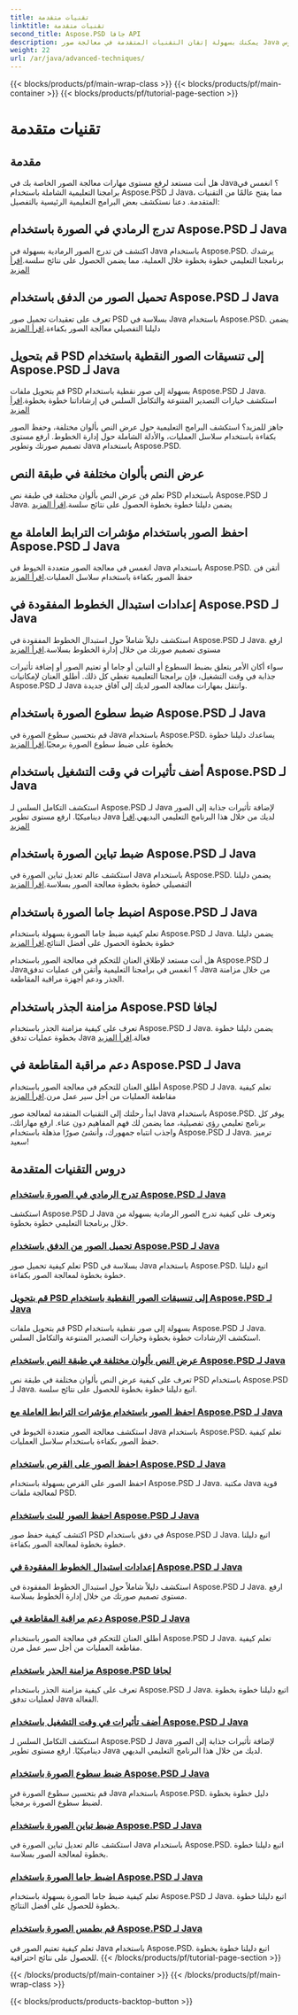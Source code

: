 ```yaml
---
title: تقنيات متقدمة
linktitle: تقنيات متقدمة
second_title: Aspose.PSD جافا API
description: يمكنك بسهولة إتقان التقنيات المتقدمة في معالجة صور Java باستخدام دروس Aspose.PSD. تدرج الرمادي، وتحميل، وتحويل، وعرض النص، وحفظه بكفاءة، والمزيد!
weight: 22
url: /ar/java/advanced-techniques/
---
```


{{< blocks/products/pf/main-wrap-class >}}
{{< blocks/products/pf/main-container >}}
{{< blocks/products/pf/tutorial-page-section >}}

# تقنيات متقدمة

## مقدمة

هل أنت مستعد لرفع مستوى مهارات معالجة الصور الخاصة بك في Java؟ انغمس في برامجنا التعليمية الشاملة باستخدام Aspose.PSD لـ Java، مما يفتح عالمًا من التقنيات المتقدمة. دعنا نستكشف بعض البرامج التعليمية الرئيسية بالتفصيل:

## تدرج الرمادي في الصورة باستخدام Aspose.PSD لـ Java
 اكتشف فن تدرج الصور الرمادية بسهولة في Java باستخدام Aspose.PSD. يرشدك برنامجنا التعليمي خطوة بخطوة خلال العملية، مما يضمن الحصول على نتائج سلسة.[اقرأ المزيد](./grayscale-image/)

## تحميل الصور من الدفق باستخدام Aspose.PSD لـ Java
 تعرف على تعقيدات تحميل صور PSD بسلاسة في Java باستخدام Aspose.PSD. يضمن دليلنا التفصيلي معالجة الصور بكفاءة.[اقرأ المزيد](./loading-images-from-stream/)

## قم بتحويل PSD إلى تنسيقات الصور النقطية باستخدام Aspose.PSD لـ Java
 قم بتحويل ملفات PSD بسهولة إلى صور نقطية باستخدام Aspose.PSD لـ Java. استكشف خيارات التصدير المتنوعة والتكامل السلس في إرشاداتنا خطوة بخطوة.[اقرأ المزيد](./convert-psd-to-raster-formats/)

جاهز للمزيد؟ استكشف البرامج التعليمية حول عرض النص بألوان مختلفة، وحفظ الصور بكفاءة باستخدام سلاسل العمليات، والأدلة الشاملة حول إدارة الخطوط. ارفع مستوى تصميم صورتك وتطوير Java باستخدام Aspose.PSD.

## عرض النص بألوان مختلفة في طبقة النص
 تعلم فن عرض النص بألوان مختلفة في طبقة نص PSD باستخدام Aspose.PSD لـ Java. يضمن دليلنا خطوة بخطوة الحصول على نتائج سلسة.[اقرأ المزيد](./render-text-different-colors/)

## احفظ الصور باستخدام مؤشرات الترابط العاملة مع Aspose.PSD لـ Java
انغمس في معالجة الصور متعددة الخيوط في Java باستخدام Aspose.PSD. أتقن فن حفظ الصور بكفاءة باستخدام سلاسل العمليات.[اقرأ المزيد](./save-images-worker-threads/)

## إعدادات استبدال الخطوط المفقودة في Aspose.PSD لـ Java
 استكشف دليلاً شاملاً حول استبدال الخطوط المفقودة في Aspose.PSD لـ Java. ارفع مستوى تصميم صورتك من خلال إدارة الخطوط بسلاسة.[اقرأ المزيد](./settings-replacing-missing-fonts/)

سواء أكان الأمر يتعلق بضبط السطوع أو التباين أو جاما أو تعتيم الصور أو إضافة تأثيرات جذابة في وقت التشغيل، فإن برامجنا التعليمية تغطي كل ذلك. أطلق العنان لإمكانيات Aspose.PSD لـ Java وانتقل بمهارات معالجة الصور لديك إلى آفاق جديدة.

## ضبط سطوع الصورة باستخدام Aspose.PSD لـ Java
 قم بتحسين سطوع الصورة في Java باستخدام Aspose.PSD. يساعدك دليلنا خطوة بخطوة على ضبط سطوع الصورة برمجيًا.[اقرأ المزيد](./adjust-brightness/)

## أضف تأثيرات في وقت التشغيل باستخدام Aspose.PSD لـ Java
 استكشف التكامل السلس لـ Aspose.PSD لـ Java لإضافة تأثيرات جذابة إلى الصور ديناميكيًا. ارفع مستوى تطوير Java لديك من خلال هذا البرنامج التعليمي البديهي.[اقرأ المزيد](./add-effects-runtime/)

## ضبط تباين الصورة باستخدام Aspose.PSD لـ Java
 استكشف عالم تعديل تباين الصورة في Java باستخدام Aspose.PSD. يضمن دليلنا التفصيلي خطوة بخطوة معالجة الصور بسلاسة.[اقرأ المزيد](./adjust-contrast/)

## اضبط جاما الصورة باستخدام Aspose.PSD لـ Java
 تعلم كيفية ضبط جاما الصورة بسهولة باستخدام Aspose.PSD لـ Java. يضمن دليلنا خطوة بخطوة الحصول على أفضل النتائج.[اقرأ المزيد](./adjust-gamma/)

هل أنت مستعد لإطلاق العنان للتحكم في معالجة الصور باستخدام Aspose.PSD لـ Java؟ انغمس في برامجنا التعليمية وأتقن فن عمليات تدفق Java من خلال مزامنة الجذر ودعم أجهزة مراقبة المقاطعة.

## مزامنة الجذر باستخدام Aspose.PSD لجافا
 تعرف على كيفية مزامنة الجذر باستخدام Aspose.PSD لـ Java. يضمن دليلنا خطوة بخطوة عمليات تدفق Java فعالة.[اقرأ المزيد](./synchronize-root/)

## دعم مراقبة المقاطعة في Aspose.PSD لـ Java
 أطلق العنان للتحكم في معالجة الصور باستخدام Aspose.PSD لـ Java. تعلم كيفية مقاطعة العمليات من أجل سير عمل مرن.[اقرأ المزيد](./support-interrupt-monitor/)

ابدأ رحلتك إلى التقنيات المتقدمة لمعالجة صور Java باستخدام Aspose.PSD. يوفر كل برنامج تعليمي رؤى تفصيلية، مما يضمن لك فهم المفاهيم دون عناء. ارفع مهاراتك، واجذب انتباه جمهورك، وأنشئ صورًا مذهلة باستخدام Aspose.PSD لـ Java. ترميز سعيد!
## دروس التقنيات المتقدمة
### [تدرج الرمادي في الصورة باستخدام Aspose.PSD لـ Java](./grayscale-image/)
استكشف Aspose.PSD لـ Java وتعرف على كيفية تدرج الصور الرمادية بسهولة من خلال برنامجنا التعليمي خطوة بخطوة.
### [تحميل الصور من الدفق باستخدام Aspose.PSD لـ Java](./loading-images-from-stream/)
تعلم كيفية تحميل صور PSD بسلاسة في Java باستخدام Aspose.PSD. اتبع دليلنا خطوة بخطوة لمعالجة الصور بكفاءة.
### [قم بتحويل PSD إلى تنسيقات الصور النقطية باستخدام Aspose.PSD لـ Java](./convert-psd-to-raster-formats/)
قم بتحويل ملفات PSD بسهولة إلى صور نقطية باستخدام Aspose.PSD لـ Java. استكشف الإرشادات خطوة بخطوة وخيارات التصدير المتنوعة والتكامل السلس.
### [عرض النص بألوان مختلفة في طبقة النص باستخدام Aspose.PSD لـ Java](./render-text-different-colors/)
تعرف على كيفية عرض النص بألوان مختلفة في طبقة نص PSD باستخدام Aspose.PSD لـ Java. اتبع دليلنا خطوة بخطوة للحصول على نتائج سلسة.
### [احفظ الصور باستخدام مؤشرات الترابط العاملة مع Aspose.PSD لـ Java](./save-images-worker-threads/)
استكشف معالجة الصور متعددة الخيوط في Java باستخدام Aspose.PSD. تعلم كيفية حفظ الصور بكفاءة باستخدام سلاسل العمليات.
### [احفظ الصور على القرص باستخدام Aspose.PSD لـ Java](./save-images-to-disk/)
احفظ الصور على القرص بسهولة باستخدام Aspose.PSD لـ Java. مكتبة Java قوية لمعالجة ملفات PSD.
### [احفظ الصور للبث باستخدام Aspose.PSD لـ Java](./save-images-to-stream/)
اكتشف كيفية حفظ صور PSD في دفق باستخدام Aspose.PSD لـ Java. اتبع دليلنا خطوة بخطوة لمعالجة الصور بكفاءة.
### [إعدادات استبدال الخطوط المفقودة في Aspose.PSD لـ Java](./settings-replacing-missing-fonts/)
استكشف دليلاً شاملاً حول استبدال الخطوط المفقودة في Aspose.PSD لـ Java. ارفع مستوى تصميم صورتك من خلال إدارة الخطوط بسلاسة.
### [دعم مراقبة المقاطعة في Aspose.PSD لـ Java](./support-interrupt-monitor/)
أطلق العنان للتحكم في معالجة الصور باستخدام Aspose.PSD لـ Java. تعلم كيفية مقاطعة العمليات من أجل سير عمل مرن.
### [مزامنة الجذر باستخدام Aspose.PSD لجافا](./synchronize-root/)
تعرف على كيفية مزامنة الجذر باستخدام Aspose.PSD لـ Java. اتبع دليلنا خطوة بخطوة لعمليات تدفق Java الفعالة.
### [أضف تأثيرات في وقت التشغيل باستخدام Aspose.PSD لـ Java](./add-effects-runtime/)
استكشف التكامل السلس لـ Aspose.PSD لـ Java لإضافة تأثيرات جذابة إلى الصور ديناميكيًا. ارفع مستوى تطوير Java لديك من خلال هذا البرنامج التعليمي البديهي.
### [ضبط سطوع الصورة باستخدام Aspose.PSD لـ Java](./adjust-brightness/)
قم بتحسين سطوع الصورة في Java باستخدام Aspose.PSD. دليل خطوة بخطوة لضبط سطوع الصورة برمجياً. 
### [ضبط تباين الصورة باستخدام Aspose.PSD لـ Java](./adjust-contrast/)
استكشف عالم تعديل تباين الصورة في Java باستخدام Aspose.PSD. اتبع دليلنا خطوة بخطوة لمعالجة الصور بسلاسة.
### [اضبط جاما الصورة باستخدام Aspose.PSD لـ Java](./adjust-gamma/)
تعلم كيفية ضبط جاما الصورة بسهولة باستخدام Aspose.PSD لـ Java. اتبع دليلنا خطوة بخطوة للحصول على أفضل النتائج.
### [قم بطمس الصورة باستخدام Aspose.PSD لـ Java](./blur-image/)
تعلم كيفية تعتيم الصور في Java باستخدام Aspose.PSD. اتبع دليلنا خطوة بخطوة للحصول على نتائج احترافية.
{{< /blocks/products/pf/tutorial-page-section >}}

{{< /blocks/products/pf/main-container >}}
{{< /blocks/products/pf/main-wrap-class >}}

{{< blocks/products/products-backtop-button >}}
